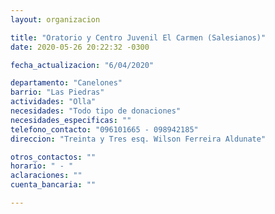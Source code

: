 ```yaml
---
layout: organizacion

title: "Oratorio y Centro Juvenil El Carmen (Salesianos)"
date: 2020-05-26 20:22:32 -0300

fecha_actualizacion: "6/04/2020"

departamento: "Canelones"
barrio: "Las Piedras"
actividades: "Olla"
necesidades: "Todo tipo de donaciones"
necesidades_especificas: ""
telefono_contacto: "096101665 - 098942185"
direccion: "Treinta y Tres esq. Wilson Ferreira Aldunate"

otros_contactos: ""
horario: " - "
aclaraciones: ""
cuenta_bancaria: ""

---
```

